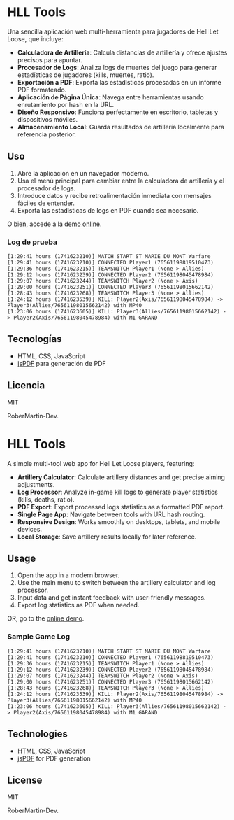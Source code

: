 # HLL Tools

Una sencilla aplicación web multi-herramienta para jugadores de Hell Let Loose, que incluye:

- **Calculadora de Artillería**: Calcula distancias de artillería y ofrece ajustes precisos para apuntar.
- **Procesador de Logs**: Analiza logs de muertes del juego para generar estadísticas de jugadores (kills, muertes, ratio).
- **Exportación a PDF**: Exporta las estadísticas procesadas en un informe PDF formateado.
- **Aplicación de Página Única**: Navega entre herramientas usando enrutamiento por hash en la URL.
- **Diseño Responsivo**: Funciona perfectamente en escritorio, tabletas y dispositivos móviles.
- **Almacenamiento Local**: Guarda resultados de artillería localmente para referencia posterior.

## Uso

1. Abre la aplicación en un navegador moderno.
2. Usa el menú principal para cambiar entre la calculadora de artillería y el procesador de logs.
3. Introduce datos y recibe retroalimentación inmediata con mensajes fáciles de entender.
4. Exporta las estadísticas de logs en PDF cuando sea necesario.

O bien, accede a la [demo online](https://robermartin-dev.github.io/hll-tools/).

### Log de prueba

```
[1:29:41 hours (1741623210)] MATCH START ST MARIE DU MONT Warfare
[1:29:41 hours (1741623210)] CONNECTED Player1 (76561198819510473) 
[1:29:36 hours (1741623215)] TEAMSWITCH Player1 (None > Allies)
[1:29:12 hours (1741623239)] CONNECTED Player2 (76561198045478984) 
[1:29:07 hours (1741623244)] TEAMSWITCH Player2 (None > Axis)
[1:29:00 hours (1741623251)] CONNECTED Player3 (76561198015662142) 
[1:28:43 hours (1741623268)] TEAMSWITCH Player3 (None > Allies) 
[1:24:12 hours (1741623539)] KILL: Player2(Axis/76561198045478984) -> Player3(Allies/76561198015662142) with MP40 
[1:23:06 hours (1741623605)] KILL: Player3(Allies/76561198015662142) -> Player2(Axis/76561198045478984) with M1 GARAND
```

## Tecnologías

- HTML, CSS, JavaScript
- [jsPDF](https://github.com/parallax/jsPDF) para generación de PDF

## Licencia

MIT

RoberMartin-Dev.



# HLL Tools

A simple multi-tool web app for Hell Let Loose players, featuring:

- **Artillery Calculator**: Calculate artillery distances and get precise aiming adjustments.
- **Log Processor**: Analyze in-game kill logs to generate player statistics (kills, deaths, ratio).
- **PDF Export**: Export processed logs statistics as a formatted PDF report.
- **Single Page App**: Navigate between tools with URL hash routing.
- **Responsive Design**: Works smoothly on desktops, tablets, and mobile devices.
- **Local Storage**: Save artillery results locally for later reference.

## Usage

1. Open the app in a modern browser.
2. Use the main menu to switch between the artillery calculator and log processor.
3. Input data and get instant feedback with user-friendly messages.
4. Export log statistics as PDF when needed.

OR, go to the [online demo](https://robermartin-dev.github.io/hll-tools/).

### Sample Game Log

```
[1:29:41 hours (1741623210)] MATCH START ST MARIE DU MONT Warfare
[1:29:41 hours (1741623210)] CONNECTED Player1 (76561198819510473) 
[1:29:36 hours (1741623215)] TEAMSWITCH Player1 (None > Allies)
[1:29:12 hours (1741623239)] CONNECTED Player2 (76561198045478984) 
[1:29:07 hours (1741623244)] TEAMSWITCH Player2 (None > Axis)
[1:29:00 hours (1741623251)] CONNECTED Player3 (76561198015662142) 
[1:28:43 hours (1741623268)] TEAMSWITCH Player3 (None > Allies) 
[1:24:12 hours (1741623539)] KILL: Player2(Axis/76561198045478984) -> Player3(Allies/76561198015662142) with MP40 
[1:23:06 hours (1741623605)] KILL: Player3(Allies/76561198015662142) -> Player2(Axis/76561198045478984) with M1 GARAND
```

## Technologies

- HTML, CSS, JavaScript
- [jsPDF](https://github.com/parallax/jsPDF) for PDF generation

## License

MIT

RoberMartin-Dev.
